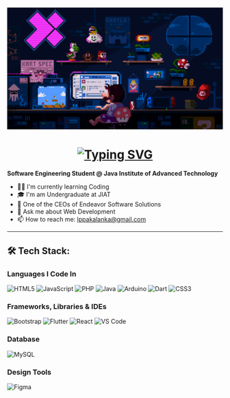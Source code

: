 ![MasterHead](https://raw.githubusercontent.com/patricnilackshan/patricnilackshan/main/images/CoverPhoto.gif)

<h1 align = "center">
<a href="https://git.io/typing-svg"><img src="https://readme-typing-svg.demolab.com?font=Fira+Code&size=75&duration=1400&pause=500&color=58a6ff&background=000000EE&center=true&multiline=true&width=1920&height=384&lines=Hello+there+!;+I'm+Pasan+Akalanka+;Welcome+to+my+GitHub+profile" alt="Typing SVG" /></a>
</h1>


**Software Engineering Student @ Java Institute of Advanced Technology**

- 👨‍💻 I'm currently learning Coding
- 🎓 I'm am Undergraduate at JIAT
- 🏢 One of the CEOs of Endeavor Software Solutions
- 💬 Ask me about Web Development
- 📫 How to reach me: [lppakalanka@gmail.com](mailto:lppakalanka@gmail.com)
---

## 🛠️ Tech Stack:

### Languages I Code In
![HTML5](https://img.shields.io/badge/-HTML5-E34F26?style=flat-square&logo=html5&logoColor=white)
![JavaScript](https://img.shields.io/badge/-JavaScript-F7DF1E?style=flat-square&logo=javascript&logoColor=black)
![PHP](https://img.shields.io/badge/-PHP-777BB4?style=flat-square&logo=php&logoColor=white)
![Java](https://img.shields.io/badge/-Java-007396?style=flat-square&logo=java&logoColor=white)
![Arduino](https://img.shields.io/badge/-Arduino-00979D?style=flat-square&logo=arduino&logoColor=white)
![Dart](https://img.shields.io/badge/-Dart-0175C2?style=flat-square&logo=dart&logoColor=white)
![CSS3](https://img.shields.io/badge/-CSS3-1572B6?style=flat-square&logo=css3&logoColor=white)

### Frameworks, Libraries & IDEs
![Bootstrap](https://img.shields.io/badge/-Bootstrap-7952B3?style=flat-square&logo=bootstrap&logoColor=white)
![Flutter](https://img.shields.io/badge/-Flutter-02569B?style=flat-square&logo=flutter&logoColor=white)
![React](https://img.shields.io/badge/-React-61DAFB?style=flat-square&logo=react&logoColor=black)
![VS Code](https://img.shields.io/badge/-VS_Code-007ACC?style=flat-square&logo=visual-studio-code&logoColor=white)

### Database
![MySQL](https://img.shields.io/badge/-MySQL-4479A1?style=flat-square&logo=mysql&logoColor=white)

### Design Tools
![Figma](https://img.shields.io/badge/-Figma-F24E1E?style=flat-square&logo=figma&logoColor=white)






